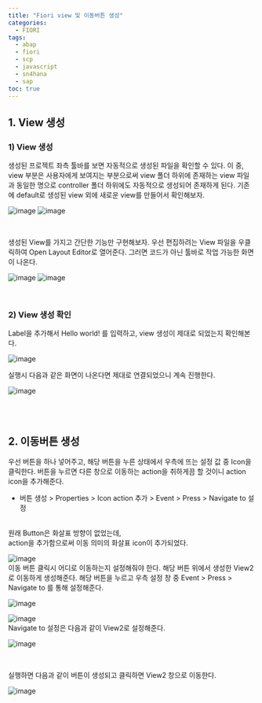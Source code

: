```yaml
---
title: "Fiori view 및 이동버튼 생성"
categories: 
  - FIORI
tags:
  - abap
  - fiori
  - scp
  - javascript
  - sn4hana
  - sap
toc: true
---
```


## 1. View 생성 

### 1) View 생성

생성된 프로젝트 좌측 툴바를 보면 자동적으로 생성된 파일을 확인할 수 있다. 이 중, view 부분은 사용자에게 보여지는 부분으로써 view 폴더 하위에 존재하는 view 파일과 동일한 명으로 controller 폴더 하위에도 자동적으로 생성되어 존재하게 된다. 기존에 default로 생성된 view 외에 새로운 view를 만들어서 확인해보자. 

![image](https://user-images.githubusercontent.com/58674365/95154843-bb7aa800-07cd-11eb-8b09-797675feab29.png)
![image](https://user-images.githubusercontent.com/58674365/95154854-c2a1b600-07cd-11eb-9795-b0330d8b95c2.png)

<br>

생성된 View를 가지고 간단한 기능만 구현해보자. 우선 편집하려는 View 파일을  우클릭하여 Open Layout Editor로 열어준다. 그러면 코드가 아닌 툴바로 작업 가능한 화면이 나온다.

![image](https://user-images.githubusercontent.com/58674365/95154887-d816e000-07cd-11eb-9edd-e7932711821f.png)
![image](https://user-images.githubusercontent.com/58674365/95154917-e402a200-07cd-11eb-8c88-6ea46e4657bc.png)

<br>

### 2) View 생성 확인

Label을 추가해서 Hello world! 를 입력하고, view 생성이 제대로 되었는지 확인해본다. 

![image](https://user-images.githubusercontent.com/58674365/95155043-3479ff80-07ce-11eb-9130-732d29ed2456.png)<br>

실행시 다음과 같은 화면이 나온다면 제대로 연결되었으니 계속 진행한다.  

![image](https://user-images.githubusercontent.com/58674365/95156907-a0f6fd80-07d2-11eb-8979-3fd88050892d.png)

<br><br>

## 2. 이동버튼 생성 

우선 버튼을 하나 넣어주고, 해당 버튼을 누른 상태에서 우측에 뜨는 설정 값 중 Icon을 클릭한다. 버튼을 누르면 다른 창으로 이동하는  action을 취하게끔 할 것이니 action icon을 추가해준다. 

- 버튼 생성 > Properties > Icon action 추가 > Event > Press > Navigate to  설정 

<br>원래 Button은 화살표 방향이 없었는데,  
action을 추가함으로써 이동 의미의 화살표 icon이 추가되었다. 

![image](https://user-images.githubusercontent.com/58674365/95155253-b10cde00-07ce-11eb-9976-16a069d1760f.png)<br>이동 버튼 클릭시 어디로 이동하는지 설정해줘야 한다. 해당 버튼 위에서 생성한 View2로 이동하게 생성해준다. 해당 버튼을 누르고 우측 설정 창 중 Event > Press > Navigate to 를 통해 설정해준다.

![image](https://user-images.githubusercontent.com/58674365/95155301-ceda4300-07ce-11eb-86c3-1ad7ca76be5b.png)

![image](https://user-images.githubusercontent.com/58674365/95155350-eadde480-07ce-11eb-90c3-74cde7bc02fb.png)<br>Navigate to 설정은 다음과 같이 View2로 설정해준다. 

![image](https://user-images.githubusercontent.com/58674365/95156945-b66c2780-07d2-11eb-807e-2b853da50517.png)

<br>

실행하면 다음과 같이 버튼이 생성되고 클릭하면 View2 창으로 이동한다. 

![image](https://user-images.githubusercontent.com/58674365/95157000-da2f6d80-07d2-11eb-9b28-784a2d9b69c6.png)